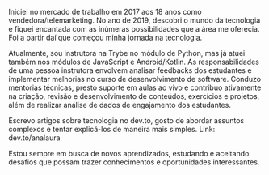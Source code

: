 Iniciei no mercado de trabalho em 2017 aos 18 anos como vendedora/telemarketing. No ano de 2019, descobri o mundo da tecnologia e fiquei encantada com as inúmeras possibilidades que a área me oferecia. Foi a partir daí que começou minha jornada na tecnologia.

Atualmente, sou instrutora na Trybe no módulo de Python, mas já atuei também nos módulos de JavaScript e Android/Kotlin. As responsabilidades de uma pessoa instrutora envolvem analisar feedbacks dos estudantes e implementar melhorias no curso de desenvolvimento de software. Conduzo mentorias técnicas, presto suporte em aulas ao vivo e contribuo ativamente na criação, revisão e desenvolvimento de conteúdos, exercícios e projetos, além de realizar análise de dados de engajamento dos estudantes.

Escrevo artigos sobre tecnologia no dev.to, gosto de abordar assuntos complexos e tentar explicá-los de maneira mais simples. Link: dev.to/analaura

Estou sempre em busca de novos aprendizados, estudando e aceitando desafios que possam trazer conhecimentos e oportunidades interessantes.
